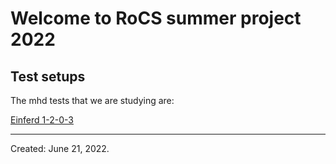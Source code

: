# Welcome to RoCS summer project 2022
## Test setups

The mhd tests that we are studying are:

[Einferd 1-2-0-3](einfeld.md)

___
Created: June 21, 2022.
